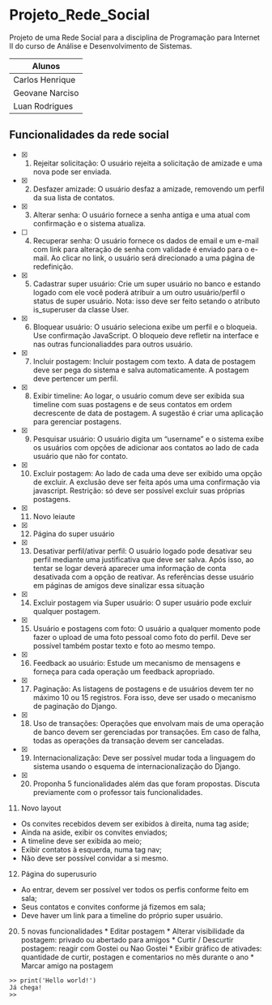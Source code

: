 # Projeto_Rede_Social
Projeto de uma Rede Social para a disciplina de Programação para Internet II do curso de Análise e Desenvolvimento de Sistemas.

Alunos         |
---------------|
Carlos Henrique|
Geovane Narciso|
Luan Rodrigues |


## Funcionalidades da rede social
- [x] 1) Rejeitar solicitação: 
O usuário rejeita a solicitação de amizade e uma nova pode ser enviada.

- [x] 2) Desfazer amizade: 
O usuário desfaz a amizade, removendo um perfil da sua lista de contatos.

- [X] 3) Alterar senha:
O usuário fornece a senha antiga e uma atual com confirmação e o sistema atualiza.

- [ ] 4) Recuperar senha:
O usuário fornece os dados de email e um e-mail com link para alteração de senha com
validade é enviado para o e-mail. Ao clicar no link, o usuário será direcionado a uma página
de redefinição.

- [X] 5) Cadastrar super usuário:
Crie um super usuário no banco e estando logado com ele você poderá atribuir a um outro
usuário/perfil o status de super usuário. Nota: isso deve ser feito setando o atributo
is_superuser da classe User.

- [X] 6) Bloquear usuário:
O usuário seleciona exibe um perfil e o bloqueia. Use confirmação JavaScript. O bloqueio
deve refletir na interface e nas outras funcionaliaddes para outros usuário.

- [X] 7) Incluir postagem:
Incluir postagem com texto. A data de postagem deve ser pega do sistema e salva
automaticamente. A postagem deve pertencer um perfil.

- [X] 8) Exibir timeline:
Ao logar, o usuário comum deve ser exibida sua timeline com suas postagens e de seus
contatos em ordem decrescente de data de postagem. A sugestão é criar uma aplicação para
gerenciar postagens.

- [X] 9) Pesquisar usuário:
O usuário digita um “username” e o sistema exibe os usuários com opções de adicionar
aos contatos ao lado de cada usuário que não for contato.

- [X] 10) Excluir postagem:
Ao lado de cada uma deve ser exibido uma opção de excluir. A exclusão deve ser feita
após uma uma confirmação via javascript. Restrição: só deve ser possível excluir suas próprias
postagens.

- [X] 11) Novo leiaute

- [x] 12) Página do super usuário

- [X] 13) Desativar perfil/ativar perfil:
O usuário logado pode desativar seu perfil mediante uma justificativa que deve ser salva.
Após isso, ao tentar se logar deverá aparecer uma informação de conta desativada com a
opção de reativar. As referências desse usuário em páginas de amigos deve sinalizar essa
situação

- [X] 14) Excluir postagem via Super usuário:
O super usuário pode excluir qualquer postagem.

- [X] 15) Usuário e postagens com foto:
O usuário a qualquer momento pode fazer o upload de uma foto pessoal como foto do
perfil. Deve ser possível também postar texto e foto ao mesmo tempo.

- [X] 16) Feedback ao usuário:
Estude um mecanismo de mensagens e forneça para cada operação um feedback
apropriado.

- [X] 17) Paginação:
As listagens de postagens e de usuários devem ter no máximo 10 ou 15 registros. Fora
isso, deve ser usado o mecanismo de paginação do Django.

- [X] 18) Uso de transações:
Operações que envolvam mais de uma operação de banco devem ser gerenciadas por
transações. Em caso de falha, todas as operações da transação devem ser canceladas.

- [X] 19) Internacionalização:
Deve ser possível mudar toda a linguagem do sistema usando o esquema de
internacionalização do Django.

- [X] 20) Proponha 5 funcionalidades além das que foram propostas. Discuta previamente com o
professor tais funcionalidades.

11. Novo layout
  * Os convites recebidos devem ser exibidos à direita, numa tag aside;
  * Ainda na aside, exibir os convites enviados;
  * A timeline deve ser exibida ao meio;
  * Exibir contatos à esquerda, numa tag nav;
  * Não deve ser possível convidar a si mesmo.
 
12. Página do superusurio
  * Ao entrar, devem ser possível ver todos os perfis conforme feito em sala;
  * Seus contatos e convites conforme já fizemos em sala;
  * Deve haver um link para a timeline do próprio super usuário.
 
 20. 5 novas funcionalidades
    * Editar postagem
    * Alterar visibilidade da postagem: privado ou abertado para amigos
    * Curtir / Descurtir postagem: reagir com Gostei ou Nao Gostei
    * Exibir gráfico de ativades: quantidade de curtir, postagen e comentarios no mês durante o ano
    * Marcar amigo na postagem
    
   
 
    >> print('Hello world!')
    Já chega!
    >>
